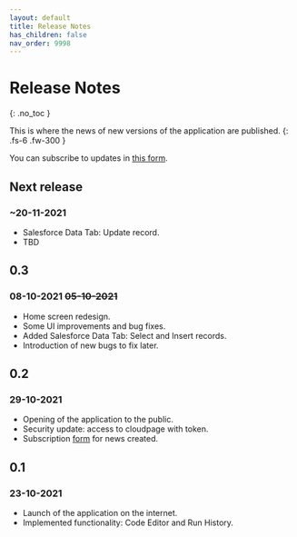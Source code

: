 ```yaml
---
layout: default
title: Release Notes
has_children: false
nav_order: 9998
---
```


# Release Notes
{: .no_toc }

This is where the news of new versions of the application are published.
{: .fs-6 .fw-300 }

You can subscribe to updates in [this form](https://forms.gle/U2yqb6ZbuTN52GCs9).

## Next release
### ~20-11-2021
- Salesforce Data Tab: Update record.
- TBD

## 0.3
### 08-10-2021 ~~05-10-2021~~ 
- Home screen redesign.
- Some UI improvements and bug fixes.
- Added Salesforce Data Tab: Select and Insert records.
- Introduction of new bugs to fix later.

## 0.2
### 29-10-2021
- Opening of the application to the public.
- Security update: access to cloudpage with token.
- Subscription [form](https://forms.gle/U2yqb6ZbuTN52GCs9) for news created.

## 0.1
### 23-10-2021
- Launch of the application on the internet.
- Implemented functionality: Code Editor and Run History.